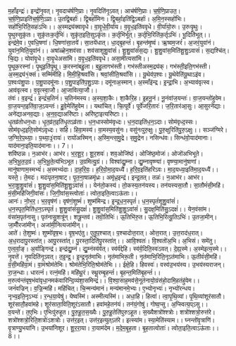 

  
म॒हाँइन्द्रः॑। इन्द्रो॑नृ॒वत्। नृ॒वदाच॑र्षणि॒प्राः। नृ॒वदिति॑नृ॒ऽवत्। आच॑र्षणि॒प्राः। च॒र्ष॒णि॒प्राउत॒। च॒र्ष॒णि॒प्राइति॑च॒र्ष॒णि॒ऽप्राः। उ॒तद्वि॒बर्हाः॑। द्वि॒बर्हा॑मिनः। द्वि॒बर्हा॒इति॑द्वि॒ऽबर्हाः॑। अ॒मि॒न॒स्सहो॑भिः। सहो॑भि॒रिति॒सहः॑ऽभिः।। अ॒स्मद्र्य॑क्वावृधे। वा॒वृ॒धे॒वी॒र्या॑य। व॒वृ॒ध॒इति॑ववृधे। वी॒र्या॑यो॒रुः। उ॒रुःपृ॒थुः। पृ॒थुस्सुकृ॑तः। सुकृ॑तःक॒र्तृभिः॑। सुकृ॑त॒इति॒सुऽकृ॑तः। क॒र्तृभि॑र्भूत्। क॒र्तृभि॒रिति॑क॒र्तृऽभिः॑। भू॒दिति॑भूत्।।  
इन्द्र॑मे॒व। ए॒वधि॒षणा॑। धि॒षणा॑सा॒तये॑। सा॒तये॑धात्। धा॒द्बृ॒हन्तं॑। बृ॒हन्त॑मृ॒ष्वं। ऋ॒ष्वम॒जरं॑। अ॒जरं॒युवा॑नं। युवा॑न॒मिति॒युवा॑नं।। अषा॑ळ्हेन॒शव॑सा। शव॑साशूशु॒वांसं॑। शू॒शु॒वांसं॑स॒द्यः। शू॒शु॒वांस॒मिति॑शू॒शु॒ऽवासं॑। स॒द्यश्चि॑त्। चि॒द्यः। योवा॑वृ॒धे। वा॒वृ॒धेअसा॑मि। व॒वृ॒ध॒इति॑ववृधे। असा॒मीत्यसा॑मि।।  
पृ॒थूक॒रस्ना॑। पृ॒थूइति॑पृ॒थू। क॒रस्ना॑बहु॒ला। ब॒हु॒लागभ॑स्ती। गभ॑स्तीअस्म॒द्र्य॑क्। गभ॑स्ती॒इति॒गभ॑स्ती। अ॒स्म॒द्र्य॑१॒॑क्सं। सम्मि॑मीहि। मि॒मी॒हि॒श्रवां॑सि। श्रवां॒सीति॒श्रवां॑सि।। यू॒थेव॑प॒श्वः। यू॒थेवेति॑यू॒थाऽइ॑व। प॒श्वःप॑शु॒पाः। प॒शु॒पादमू॑नाः। प॒शु॒पाइति॑प॒शु॒ऽपाः। दमू॑नाअ॒स्मान्। अ॒स्माँइ॑न्द्र। इ॒न्द्रा॒भि। अ॒भ्याव॑वृत्स्व। आव॑वृत्स्व। व॒वृ॒त्स्वा॒जौ। आ॒जावित्या॒जौ।।  
तंवः॑। व॒इन्द्रं॑। इन्द्रं॑च॒तिनं॑। च॒तिन॑मस्य। अ॒स्य॒शा॒कैः। शा॒कैरि॒ह। इ॒हनू॒नं। नू॒नंवा॑ज॒यन्तः॑। वा॒ज॒यन्तो॑हुवेम। वा॒ज॒यन्त॒इति॑वा॒ज॒ऽयन्तः॑। हु॒वे॒मेति॑हुवेम।। यथा॑चित्। चि॒त्पूर्वे॑। पूर्वे॑जरि॒तारः॑। ज॒रि॒तार॑आ॒सुः। आ॒सुरने॑द्याः। अने॑द्याअनव॒द्याः। अ॒न॒व॒द्याअरि॑ष्टाः। अरि॑ष्टा॒इत्यरि॑ष्टाः।।  
धृ॒तव्र॑तोधन॒धाः। धृ॒त॒व्र॑त॒इति॑धृ॒तऽव्र॑ताः। ध॒न॒धास्सोम॑वृध्दः। ध॒न॒दाइति॑ध॒न॒ऽदाः। सोम॑वृध्द॒स्सः। सोम॑वृध्द॒इति॒सोम॑ऽवृध्दः। सहि। हिवा॒मस्य॑। वा॒मस्य॒वसु॑नः। वसु॑नःपुरु॒क्षुः। पु॒रु॒क्षुरिति॑पु॒रु॒ऽक्षुः।। सञ्ज॑ग्मिरे। ज॒ग्मि॒रे॒प॒थ्याः॒। प॒थ्या॒३॒॑रायः॑। रायो॑अस्मिन्। अ॒स्मि॒न्त्स॒मु॒द्रे। स॒मु॒द्रेन। नसिन्ध॑वः। सिन्ध॑वो॒याद॑मानाः। याद॑माना॒इति॒याद॑मानाः।। 7।।  
शवि॑ष्ठन्नः। न॒आभ॑र। आभ॑र। भ॒र॒शू॒र॒। शू॒र॒शवः॑। शव॒ओजि॑ष्ठं। ओजि॑ष्ठ॒मोजः॑। ओजो॑अभिभूते। अ॒भि॒भू॒त॒उ॒ग्रं। अ॒भि॒भू॒ते॒त्य॑भिऽभूत। उ॒ग्रमित्यु॒ग्रं।। विश्वा॑द्यु॒म्ना। द्यु॒म्नावृष्ण्या॑। वृष्ण्या॒मानु॑षाणां। मानु॑षाणाम॒स्मभ्यं॑। अ॒स्मभ्यं॑दाः। दा॒ह॒रि॒वः॒। ह॒रि॒वो॒मा॒द॒यध्यै॑। ह॒रि॒व॒इति॑हरिऽवः। मा॒द॒यध्या॒इति॑मा॒द॒यध्यै॑।।  
यस्ते॒। ते॒मदः॑। मदः॑पृतना॒षाट्। पृ॒त॒ना॒षाळमृ॑ध्रः। अमृ॑ध्र॒इन्द्र॑। इन्द्र॒तत्। तन्नः॑। न॒आभ॑र। आभ॑र। भ॒रा॒शू॒शु॒वांसं॑। शू॒शु॒वांस॒मिति॑शू॒शु॒ऽवांसं॑।। येन॑तो॒कस्य॑। तो॒कस्य॒तन॑यस्य। तन॑यस्यसा॒तौ। सा॒तौमं॑सी॒महि॑। मं॒सी॒महि॑जिगी॒वांसः॑। जि॒गी॒वांस॒स्त्वोताः॑। त्वोता॒इति॒त्वाऽऊ॑ताः।।  
आनः॑। नो॒भ॒र॒। भ॒र॒वृष॑णं। वृष॑णं॒शुष्मं॑। शुष्म॑मिन्द्र। इ॒न्द्र॒ध॒न॒स्पृतं॑। ध॒न॒स्पृतं॑शूशु॒वांसं॑। ध॒न॒स्पृत॒मिति॑ध॒न॒ऽस्पृतं॑। शू॒शु॒वांसं॑सु॒दक्षं॑। शू॒शु॒वांस॒मिति॑शू॒शु॒ऽवांसं॑। सु॒दक्ष॒मिति॑सु॒ऽदक्षं॑।। येन॒वंसा॑म। वंसा॑म॒पृत॑नासु। पृत॑नासु॒शत्रू॑न्। शत्रू॒न्तव॑। तवॊ॒तिभिः॑। ऊ॒तिभि॑रु॒त। ऊ॒तिभि॒रित्यू॒तिऽभिः॑। उ॒तजा॒मीन्। जा॒मीँरजा॑मीन्। अजा॑मी॒नित्यजा॑मीन्।।  
आते॑। ते॒शुष्मः॑। शुष्मो॑वृष॒भः। वृ॒ष॒भए॑तु। ए॒तु॒प॒श्चात्। प॒श्चादोत्त॒रात्। ओत्त॒रात्। उ॒त्त॒राद॑ध॒रात्। अ॒ध॒रादापु॒रस्ता॑त्। आपु॒रस्ता॑त्। पु॒रस्ता॒दिति॑पु॒रस्ता॑त्।। आवि॒श्वतः॑। वि॒श्वतो॑अ॒भि। अ॒भिसं। समे॑तु। ए॒त्व॒र्वा॒ङ्। अ॒र्वाङ्गिन्द्र॑। इन्द्र॑द्यु॒म्नं। द्यु॒म्नंस्व॑र्वत्। स्व॑र्वद्देहि। स्व॑र्व॒दिति॒स्वः॑ऽवत्। दे॒ह्य॒स्मे। अ॒स्मेइत्य॒स्मे।।  
नृ॒वत्ते॑। नृ॒वदिति॑नृ॒ऽवत्। त॒इ॒न्द्र॒। इ॒न्द्र॒नृत॑माभिः। नृत॑माभिरू॒ती। नृत॑माभि॒रिति॒नृऽत॑माभिः। ऊ॒तीवं॑सी॒महि॑। वं॒सी॒महि॑वा॒मं। वा॒मंश्रोम॑तेभिः। श्रोम॑तेभि॒रिति॒श्रोम॑तेभिः।। ईक्षे॒हि। हिवस्वः॑। वस्व॑उ॒भय॑स्य। उ॒भय॑स्यराजन्। रा॒ज॒न्धाः। धारत्नं॑। रत्नं॒महि॑। महि॑थू॒रं। स्थू॒रम्बृ॒हन्तं॑। बृ॒हन्त॒मिति॑बृ॒हन्तं॑।।  
म॒रुत्व॑न्तंवृष॒भंवा॑वृधा॒नमक॑वारिन्दि॒व्यंशा॒समिन्द्रं॑।। वि॒श्वा॒साह॒मव॑से॒नूत॑नायो॒ग्रंस॑हो॒दामि॒हतंहु॑वेम।।  
जनं॑वज्रिन्। व॒ज्रि॒न्महि॑। महि॑चित्। चि॒न्मन्य॑मानं। मन्य॑मानमे॒भ्यः। ए॒भ्योनृभ्यः॑। नृभ्यो॑रन्धय। नृभ्य॒इति॒नृऽभ्यः॑। र॒न्ध॒या॒येषु॑। येष्वस्मि॑। अस्मीत्यस्मि॑।। अधा॒हि। हित्वा॑। त्वा॒पृ॒थि॒व्यां। पृ॒थि॒व्यांशूर॑सातौ। शूर॑सातौ॒हवा॑महे। शूर॑साता॒विति॒शूर॑ऽसातौ। हवा॑महे॒तन॑यं। तन॑यं॒गोषु॑। गोष्व॒प्सु। अ॒प्स्वित्य॒प्ऽसु।।  
व॒यन्ते॑। त॒ए॒भिः। ए॒भिःपु॑रुहूत। पु॒रु॒हू॒त॒स॒ख्यैः। पु॒रु॒हू॒तेति॑पुरुऽहूत। स॒ख्यैशत्रो॑श्श्त्रोः। शत्रो॑श्शत्रो॒रुत्त॑रे। शत्रो॑श्शत्रो॒रिति॒शत्रोः॑ऽशत्रोः। उत्त॑र॒इत्। उत्त॑र॒इत्युत्ऽत॑रे। इत्स्या॑म। स्या॒मेति॑स्याम।। घ्नन्तो॑वृ॒त्राणि॑। वृ॒त्राण्यु॒भया॑नि। उ॒भया॑निशूर। शू॒र॒रा॒या। रा॒याम॑देम। म॒दे॒म॒बृ॒ह॒ता। बृ॒ह॒तात्वोताः॑। त्वोता॒इति॒त्वाऽऊ॑ताः।। 8।।  

